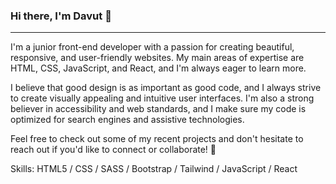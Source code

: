 ### Hi there, I'm Davut 👋
-----------------------------------------------------------------------------------------------------------------------------------------------------------

I'm a junior front-end developer with a passion for creating beautiful, responsive, and user-friendly websites. My main areas of expertise are HTML, CSS, JavaScript, and React, and I'm always eager to learn more.

I believe that good design is as important as good code, and I always strive to create visually appealing and intuitive user interfaces. I'm also a strong believer in accessibility and web standards, and I make sure my code is optimized for search engines and assistive technologies.



Feel free to check out some of my recent projects and don't hesitate to reach out if you'd like to connect or collaborate! 🚀

Skills: HTML5 / CSS / SASS / Bootstrap / Tailwind / JavaScript / React





